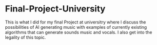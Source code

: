 # Final-Project-University

This is what I did for my final Project at universitry where I discuss the possibilities of AI generating music with examples of currently existing algorithms
that can generate sounds music and vocals. I also get into the legality of this topic.
